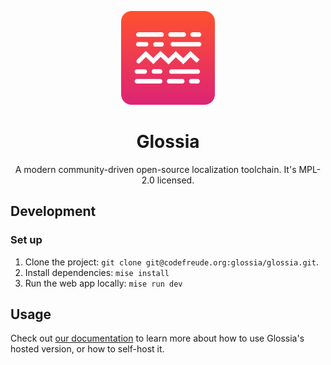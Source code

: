 <p align="center">
    <img  width="150" src="./logo.svg"/>
</p>
<h1 align="center">Glossia</h1>
<div align="center">
    <!-- Badges -->
</div>
<p align="center">
    A modern community-driven open-source localization toolchain.
    It's MPL-2.0 licensed.
</p>

## Development

### Set up

1. Clone the project: `git clone git@codefreude.org:glossia/glossia.git`.
2. Install dependencies: `mise install`
3. Run the web app locally: `mise run dev`

## Usage

Check out [our documentation](https://docs.glossia.org) to learn more about how to use Glossia's hosted version, or how to self-host it.
